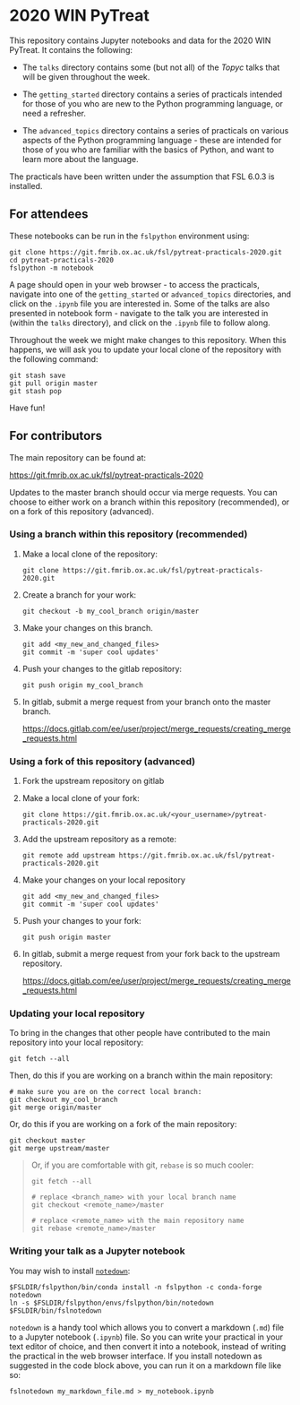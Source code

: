 # 2020 WIN PyTreat


This repository contains Jupyter notebooks and data for the 2020 WIN PyTreat.
It contains the following:

- The `talks` directory contains some (but not all) of the _Topyc_ talks that
  will be given throughout the week.

- The `getting_started` directory contains a series of practicals intended
  for those of you who are new to the Python programming language, or need
  a refresher.

- The `advanced_topics` directory contains a series of practicals on various
  aspects of the Python programming language - these are intended for those
  of you who are familiar with the basics of Python, and want to learn more
  about the language.


The practicals have been written under the assumption that FSL 6.0.3 is
installed.


## For attendees


These notebooks can be run in the `fslpython` environment using:


```
git clone https://git.fmrib.ox.ac.uk/fsl/pytreat-practicals-2020.git
cd pytreat-practicals-2020
fslpython -m notebook
```

A page should open in your web browser - to access the practicals, navigate
into one of the `getting_started` or `advanced_topics` directories, and click
on the `.ipynb` file you are interested in. Some of the talks are also
presented in notebook form - navigate to the talk you are interested in
(within the `talks` directory), and click on the `.ipynb` file to follow
along.


Throughout the week we might make changes to this repository. When this
happens, we will ask you to update your local clone of the repository with the
following command:


```
git stash save
git pull origin master
git stash pop
```


Have fun!


## For contributors


The main repository can be found at:

https://git.fmrib.ox.ac.uk/fsl/pytreat-practicals-2020


Updates to the master branch should occur via merge requests. You can choose
to either work on a branch within this repository  (recommended), or on a fork of this
repository (advanced).

### Using a branch within this repository (recommended)

1. Make a local clone of the repository:

    ```
    git clone https://git.fmrib.ox.ac.uk/fsl/pytreat-practicals-2020.git
    ```

2. Create a branch for your work:

    ```
    git checkout -b my_cool_branch origin/master
    ```

3. Make your changes on this branch.

    ```
    git add <my_new_and_changed_files>
    git commit -m 'super cool updates'
    ```

4. Push your changes to the gitlab repository:

    ```
    git push origin my_cool_branch
    ```

5. In gitlab, submit a merge request from your branch onto the master
   branch.

    https://docs.gitlab.com/ee/user/project/merge_requests/creating_merge_requests.html


### Using a fork of this repository (advanced)

1. Fork the upstream repository on gitlab

2. Make a local clone of your fork:

    ```
    git clone https://git.fmrib.ox.ac.uk/<your_username>/pytreat-practicals-2020.git
    ```

3. Add the upstream repository as a remote:

    ```
    git remote add upstream https://git.fmrib.ox.ac.uk/fsl/pytreat-practicals-2020.git
    ```

4. Make your changes on your local repository

    ```
    git add <my_new_and_changed_files>
    git commit -m 'super cool updates'
    ```

5. Push your changes to your fork:

    ```
    git push origin master
    ```

6. In gitlab, submit a merge request from your fork back to the upstream
   repository.
    
    https://docs.gitlab.com/ee/user/project/merge_requests/creating_merge_requests.html


### Updating your local repository

To bring in the changes that other people have contributed to the main
repository into your local repository:

```
git fetch --all

```

Then, do this if you are working on a branch within the main repository:

```
# make sure you are on the correct local branch:
git checkout my_cool_branch
git merge origin/master
```

Or, do this if you are working on a fork of the main repository:
```
git checkout master
git merge upstream/master
```


> Or, if you are comfortable with git, `rebase` is so much cooler:
>
> ```
> git fetch --all
>
> # replace <branch_name> with your local branch name
> git checkout <remote_name>/master
>
> # replace <remote_name> with the main repository name
> git rebase <remote_name>/master
> ```


### Writing your talk as a Jupyter notebook

You may wish to install [`notedown`](https://github.com/aaren/notedown):

```
$FSLDIR/fslpython/bin/conda install -n fslpython -c conda-forge notedown
ln -s $FSLDIR/fslpython/envs/fslpython/bin/notedown $FSLDIR/bin/fslnotedown
```

`notedown` is a handy tool which allows you to convert a markdown (`.md`) file
to a Jupyter notebook (`.ipynb`) file. So you can write your practical in your
text editor of choice, and then convert it into a notebook, instead of writing
the practical in the web browser interface. If you install notedown as
suggested in the code block above, you can run it on a markdown file like so:


```
fslnotedown my_markdown_file.md > my_notebook.ipynb
```
